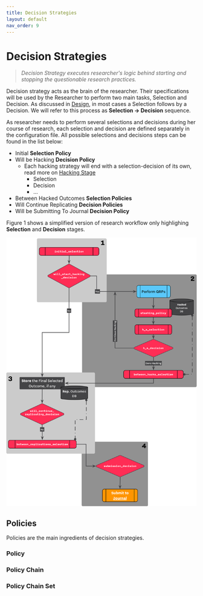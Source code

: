 ```yaml
---
title: Decision Strategies
layout: default
nav_order: 9
---
```


# Decision Strategies

> *Decision Strategy executes researcher's logic behind starting and
> stopping the questionable research practices.*

Decision strategy acts as the brain of the researcher. Their specifications will be used by the Researcher to perform two main tasks, Selection and Decision. As discussed in [Design](design.md#decision-strategy), in most cases a Selection follows by a Decision. We will refer to this process as **Selection → Decision** sequence. 

As researcher needs to perform several selections and decisions during her course of research, each selection and decision are defined separately in the configuration file. All possible selections and decisions steps can be found in the list below:

- Initial **Selection Policy**
- Will be Hacking **Decision Policy**
  - Each hacking strategy will end with a selection-decision of its own, read more on [Hacking Stage](research-workflow.md#hacking-stage)
    - Selection
    - Decision
    - ...
- Between Hacked Outcomes **Selection Policies**
- Will Continue Replicating **Decision Policies**
- Will be Submitting To Journal **Decision Policy**

Figure 1 shows a simplified version of research workflow only highlighing **Selection** and **Decision** stages.

![<b>Figure 1.</b> Decision Workflow](/figures/decision-workflow.png)

## Policies

Policies are the main ingredients of decision strategies. 

### Policy

### Policy Chain

### Policy Chain Set